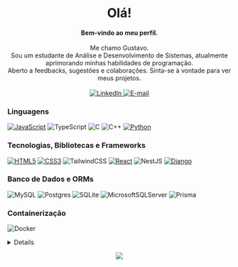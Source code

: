 <h1 align="center">Olá!</h1>

<p align="center">
    <b>Bem-vindo ao meu perfil.</b><br><br>
        Me chamo Gustavo.<br>
        Sou um estudante de Análise e Desenvolvimento de Sistemas, atualmente aprimorando minhas habilidades de programação.<br>
        Aberto a feedbacks, sugestões e colaborações. Sinta-se à vontade para ver meus projetos.<br>
        <br>
    <a href="https://www.linkedin.com/in/gustavofernandes04">
        <img src="https://img.shields.io/badge/LinkedIn-blue?style=flat-square&logo=linkedin" alt="LinkedIn">
    </a>
    <a href="mailto:fernandes.gustavo2910@gmail.com">
        <img src="https://img.shields.io/badge/Email-red?style=flat-square&logo=gmail&logoColor=white" alt ="E-mail">
    </a>
</p>

### Linguagens
[![JavaScript](https://img.shields.io/badge/javascript-black?style=for-the-badge&logo=javascript)](https://github.com/gustavof04)
![TypeScript](https://img.shields.io/badge/typescript-black?style=for-the-badge&logo=typescript)
![C](https://img.shields.io/badge/c-black?style=for-the-badge&logo=c&logoColor=white)
![C++](https://img.shields.io/badge/c++-black?style=for-the-badge&logo=c%2B%2B&logoColor=white)
[![Python](https://img.shields.io/badge/python-black?style=for-the-badge&logo=python)](https://github.com/gustavof04)


### Tecnologias, Bibliotecas e Frameworks
[![HTML5](https://img.shields.io/badge/html5-black?style=for-the-badge&logo=html5)](https://github.com/gustavof04)
[![CSS3](https://img.shields.io/badge/css3-black?style=for-the-badge&logo=css3&logoColor=%231572B6)](https://github.com/gustavof04)
![TailwindCSS](https://img.shields.io/badge/tailwindcss-black?style=for-the-badge&logo=tailwind-css&logoColor=%2338B2AC)
[![React](https://img.shields.io/badge/react-black?style=for-the-badge&logo=react)](https://github.com/gustavof04)
![NestJS](https://img.shields.io/badge/nestjs-black?style=for-the-badge&logo=nestjs&logoColor=%23E0234E)
[![Django](https://img.shields.io/badge/django-black?style=for-the-badge&logo=django&logoColor=%23092E20)](https://github.com/gustavof04)

### Banco de Dados e ORMs
![MySQL](https://img.shields.io/badge/mysql-black?style=for-the-badge&logo=mysql&logoColor=4479A1)
![Postgres](https://img.shields.io/badge/postgres-black?style=for-the-badge&logo=postgresql&logoColor=%23316192)
![SQLite](https://img.shields.io/badge/sqlite-black?style=for-the-badge&logo=sqlite&logoColor=%2307405e)
![MicrosoftSQLServer](https://img.shields.io/badge/Microsoft%20SQL%20Server-black?style=for-the-badge&logo=microsoft%20sql%20server&logoColor=CC2927)
![Prisma](https://img.shields.io/badge/Prisma-black?style=for-the-badge&logo=Prisma&logoColor=3982CE)

### Containerização
![Docker](https://img.shields.io/badge/docker-black?style=for-the-badge&logo=docker&logoColor=%230db7ed)

<details>
<p align="center">
  <a href="https://github.com/gustavof04">
    <img src="http://github-profile-summary-cards.vercel.app/api/cards/profile-details?username=gustavof04&theme=transparent&locale=pt-br" />
  </a>
  <a href="https://github.com/gustavof04">
    <img src="http://github-profile-summary-cards.vercel.app/api/cards/stats?username=gustavof04&theme=transparent&locale=pt-br" />
  </a>
</p>
</details>

<p align="center">
  <a href="https://github.com/gustavof04">
    <img src="https://komarev.com/ghpvc/?username=gustavof04&color=blue&style=flat)" />
  </a>
</p>
